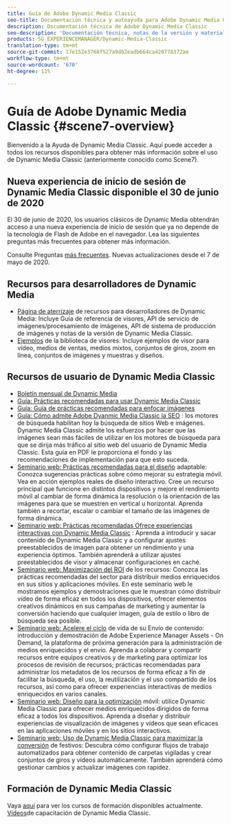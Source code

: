 ```yaml
---
title: Guía de Adobe Dynamic Media Classic
seo-title: Documentación técnica y autoayuda para Adobe Dynamic Media Classic
description: Documentación técnica de Adobe Dynamic Media Classic
seo-description: 'Documentación técnica, notas de la versión y materiales de autoayuda para Adobe Dynamic Media Classic, anteriormente Scene7 '
products: SG_EXPERIENCEMANAGER/Dynamic-Media-Classic
translation-type: tm+mt
source-git-commit: 17e152e3768f527a9db2eadb664ca420778372ae
workflow-type: tm+mt
source-wordcount: '670'
ht-degree: 11%

---
```



# Guía de Adobe Dynamic Media Classic {#scene7-overview}

Bienvenido a la Ayuda de Dynamic Media Classic. Aquí puede acceder a todos los recursos disponibles para obtener más información sobre el uso de Dynamic Media Classic (anteriormente conocido como Scene7).

## Nueva experiencia de inicio de sesión de Dynamic Media Classic disponible el 30 de junio de 2020

El 30 de junio de 2020, los usuarios clásicos de Dynamic Media obtendrán acceso a una nueva experiencia de inicio de sesión que ya no depende de la tecnología de Flash de Adobe en el navegador. Lea las siguientes preguntas más frecuentes para obtener más información.

Consulte Preguntas [más frecuentes](new-ui-2020.md). Nuevas actualizaciones desde el 7 de mayo de 2020.

## Recursos para desarrolladores de Dynamic Media

* [Página de aterrizaje](https://docs.adobe.com/content/help/en/dynamic-media-developer-resources/landing/home.html) de recursos para desarrolladores de Dynamic Media: Incluye Guía de referencia de visores, API de servicio de imágenes/procesamiento de imágenes, API de sistema de producción de imágenes y notas de la versión de Dynamic Media Classic.
* [Ejemplos](https://landing.adobe.com/en/na/dynamic-media/ctir-2755/live-demos.html) de la biblioteca de visores: Incluye ejemplos de visor para vídeo, medios de ventas, medios mixtos, conjuntos de giros, zoom en línea, conjuntos de imágenes y muestras y diseños.

## Recursos de usuario de Dynamic Media Classic

* [Boletín mensual de Dynamic Media](dynamic-media-newsletter.md)
* [Guía: Prácticas recomendadas para usar Dynamic Media Classic](https://www.adobe.com/content/dam/www/us/en/marketing/experience-manager-assets/dynamic-media/adobe-dynamic-media-classic-best-practices-guide.pdf)
* [Guía: Guía de prácticas recomendadas para enfocar imágenes](/help/assets/s7_sharpening_images.pdf)
* [Guía: Cómo admite Adobe Dyanmic Media Classic la SEO](/help/assets/s7_seo.pdf) : los motores de búsqueda habilitan hoy la búsqueda de sitios Web e imágenes. Dynamic Media Classic admite los esfuerzos por hacer que las imágenes sean más fáciles de utilizar en los motores de búsqueda para que se dirija más tráfico al sitio web del usuario de Dynamic Media Classic. Esta guía en PDF le proporciona el fondo y las recomendaciones de implementación para que esto suceda.
* [Seminario web: Prácticas recomendadas para el diseño](http://offers.adobe.com/en/na/marketing/landings/_40458_responsive_design_live_on_demand_webinar.html) adaptable: Conozca sugerencias prácticas sobre cómo mejorar su estrategia móvil. Vea en acción ejemplos reales de diseño interactivo. Cree un recurso principal que funcione en distintos dispositivos y mejore el rendimiento móvil al cambiar de forma dinámica la resolución o la orientación de las imágenes para que se muestren en vertical u horizontal. Aprenda también a recortar, escalar o cambiar el tamaño de las imágenes de forma dinámica.
* [Seminario web: Prácticas recomendadas Ofrece experiencias interactivas con Dynamic Media Classic](http://seminars.adobeconnect.com/p7wb8ej3u6d/) : Aprenda a introducir y sacar contenido de Dynamic Media Classic y a configurar ajustes preestablecidos de imagen para obtener un rendimiento y una experiencia óptimos. También aprenderá a utilizar ajustes preestablecidos de visor y almacenar configuraciones en caché.
* [Seminario web: Maximización del ROI](https://adobecustomersuccess.adobeconnect.com/p5ar3hfrrec/?launcher=false&amp;fcsContent=true&amp;pbMode=normal&amp;proto=true) de los recursos: Conozca las prácticas recomendadas del sector para distribuir medios enriquecidos en sus sitios y aplicaciones móviles. En este seminario web le mostramos ejemplos y demostraciones que le muestran cómo distribuir vídeo de forma eficaz en todos los dispositivos, ofrecer elementos creativos dinámicos en sus campañas de marketing y aumentar la conversión haciendo que cualquier imagen, guía de estilo o libro de búsqueda sea posible.
* [Seminario web: Acelere el ciclo](https://adobecustomersuccess.adobeconnect.com/p88ducm9pqv/) de vida de su Envío de contenido: introducción y demostración de Adobe Experience Manager Assets - On Demand, la plataforma de próxima generación para la administración de medios enriquecidos y el envío. Aprenda a colaborar y compartir recursos entre equipos creativos y de marketing para optimizar los procesos de revisión de recursos; prácticas recomendadas para administrar los metadatos de los recursos de forma eficaz a fin de facilitar la búsqueda, el uso, la reutilización y el uso compartido de los recursos, así como para ofrecer experiencias interactivas de medios enriquecidos en varios canales.
* [Seminario web: Diseño para la optimización](https://adobecustomersuccess.adobeconnect.com/p6oqd3wydif/?launcher=false&amp;fcsContent=true&amp;pbMode=normal&amp;proto=true) móvil: utilice Dynamic Media Classic para ofrecer medios enriquecidos dirigidos de forma eficaz a todos los dispositivos. Aprenda a diseñar y distribuir experiencias de visualización de imágenes y vídeos que sean eficaces en las aplicaciones móviles y en los sitios interactivos.
* [Seminario web: Uso de Dynamic Media Classic para maximizar la conversión](https://adobecustomersuccess.adobeconnect.com/p32n1yr85c9/?proto=true) de festivos: Descubra cómo configurar flujos de trabajo automatizados para obtener contenido de carpetas vigiladas y crear conjuntos de giros y vídeos automáticamente. También aprenderá cómo gestionar cambios y actualizar imágenes con rapidez.

## Formación de Dynamic Media Classic

Vaya [aquí](http://training.adobe.com/training/courses.html#product=adobe-scene7) para ver los cursos de formación disponibles actualmente.
[Vídeos](/help/training-videos.md)de capacitación de Dynamic Media Classic.
